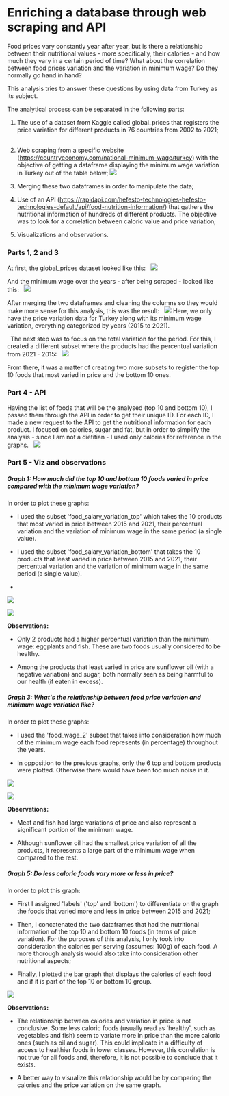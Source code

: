 # Enriching a database through web scraping and API

Food prices vary constantly year after year, but is there a relationship between their nutritional values - more specifically, their calories - and how much they vary in a certain period of time? What about the correlation between food prices variation and the variation in minimum wage? Do they normally go hand in hand?  

This analysis tries to answer these questions by using data from Turkey as its subject. 

The analytical process can be separated in the following parts:

1. The use of a dataset from Kaggle called global_prices that registers the price variation for different products in 76 countries from 2002 to 2021;  
&nbsp; 

2. Web scraping from a specific website (https://countryeconomy.com/national-minimum-wage/turkey) with the objective of getting a dataframe displaying the minimum wage variation in Turkey out of the table below;
   ![](images/web_scraping_table.jpg)

3. Merging these two dataframes in order to manipulate the data; 
   &nbsp;
4. Use of an API (https://rapidapi.com/hefesto-technologies-hefesto-technologies-default/api/food-nutrition-information/) that gathers the nutritional information of hundreds of different products. The objective was to look for a correlation between caloric value and price variation;
   &nbsp;
5. Visualizations and observations. 
&nbsp; 

### Parts 1, 2 and 3

At first, the global_prices dataset looked like this:
&nbsp; 
![](images/global_prices_df.jpg)

And the minimum wage over the years - after being scraped - looked like this:
&nbsp; 
![](images/web_scraping_df.jpg)

After merging the two dataframes and cleaning the columns so they would make more sense for this analysis, this was the result:
&nbsp; 
![](images/merged_cleaned_dfs.jpg)
Here, we only have the price variation data for Turkey along with its minimum wage variation, everything categorized by years (2015 to 2021).

&nbsp; 
The next step was to focus on the total variation for the period. For this, I created a different subset where the products had the percentual variation from 2021 - 2015:
&nbsp; 
![](images/price_var.jpg)

From there, it was a matter of creating two more subsets to register the top 10 foods that most varied in price and the bottom 10 ones.

### Part 4 - API

Having the list of foods that will be the analysed (top 10 and bottom 10), I passed them through the API in order to get their unique ID. For each ID, I made a new request to the API to get the nutritional information for each product. I focused on calories, sugar and fat, but in order to simplify the analysis - since I am not a dietitian - I used only calories for reference in the graphs.
&nbsp;
![](images/api_df.jpg)

### Part 5 - Viz and observations

##### Graph 1: How much did the top 10 and bottom 10 foods varied in price compared with the minimum wage variation?

In order to plot these graphs:  

- I used the subset 'food_salary_variation_top' which takes the 10 products that most varied in price between 2015 and 2021, their percentual variation and the variation of minimum wage in the same period (a single value).  

- I used the subset 'food_salary_variation_bottom' that takes the 10 products that least varied in price between 2015 and 2021, their percentual variation and the variation of minimum wage in the same period (a single value).
- 
![](images/fig1.jpeg)

![](images/fig5.jpeg)

**Observations:**

- Only 2 products had a higher percentual variation than the minimum wage: eggplants and fish. These are two foods usually considered to be healthy.

- Among the products that least varied in price are sunflower oil (with a negative variation) and sugar, both normally seen as being harmful to our health (if eaten in excess).

##### Graph 3:  What's the relationship between food price variation and minimum wage variation like?

In order to plot these graphs:

- I used the 'food_wage_2' subset that takes into consideration how much of the minimum wage each food represents (in percentage) throughout the years.

- In opposition to the previous graphs, only the 6 top and bottom products were plotted. Otherwise there would have been too much noise in it.



![](images/fig3.jpeg)


![](images/fig2.jpeg)

**Observations:**

- Meat and fish had large variations of price and also represent a significant portion of the minimum wage.

- Although sunflower oil had the smallest price variation of all the products, it represents a large part of the minimum wage when compared to the rest.

##### Graph 5: Do less caloric foods vary more or less in price?

In order to plot this graph: 

- First I assigned 'labels' ('top' and 'bottom') to differentiate on the graph the foods that varied more and less in price between 2015 and 2021;

- Then, I concatenated the two dataframes that had the nutritional information of the top 10 and bottom 10 foods (in terms of price variation). For the purposes of this analysis, I only took into consideration the calories per serving (assumes: 100g) of each food. A more thorough analysis would also take into consideration other nutritional aspects;  

- Finally, I plotted the bar graph that displays the calories of each food and if it is part of the top 10 or bottom 10 group.

![](images/fig4.jpeg)


**Observations:**

- The relationship between calories and variation in price is not conclusive. Some less caloric foods (usually read as 'healthy', such as vegetables and fish) seem to variate more in price than the more caloric ones (such as oil and sugar). This could implicate in a difficulty of access to healthier foods in lower classes. However, this correlation is not true for all foods and, therefore, it is not possible to conclude that it exists.  

- A better way to visualize this relationship would be by comparing the calories and the price variation on the same graph.
